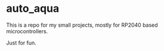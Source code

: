 # auto_aqua

This is a repo for my small projects, mostly for RP2040 based
microcontrollers.

Just for fun.
